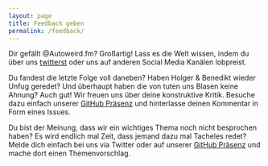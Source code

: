 ```yaml
---
layout: page
title: Feedback geben
permalink: /feedback/
---
```


Dir gefällt @Autoweird.fm? Großartig!
Lass es die Welt wissen, indem du über uns [twitterst](https://twitter.com/intent/tweet?screen_name=autoweirdfm) oder uns auf anderen Social Media Kanälen lobpreist.

Du fandest die letzte Folge voll daneben?
Haben Holger & Benedikt wieder Unfug geredet?
Und überhaupt haben die von tuten uns Blasen keine Ahnung?
Auch gut! Wir freuen uns über deine konstruktive Kritik.
Besuche dazu einfach unserer [GitHub Präsenz](https://github.com/autoweirdfm/issues) und hinterlasse deinen Kommentar in Form eines Issues.

Du bist der Meinung, dass wir ein wichtiges Thema noch nicht besprochen haben?
Es wird endlich mal Zeit, dass jemand dazu mal Tacheles redet?
Melde dich einfach bei uns via Twitter oder auf unserer [GitHub Präsenz](https://github.com/autoweirdfm/issues) und mache dort einen Themenvorschlag.
